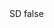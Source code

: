 <?xml version="1.0" encoding="UTF-8"?>
<CustomMetadata xmlns="http://soap.sforce.com/2006/04/metadata">
    <label>SD</label>
    <protected>false</protected>
</CustomMetadata>
